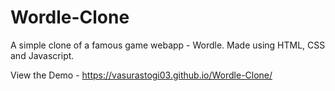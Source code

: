 # Wordle-Clone
A simple clone of a famous game webapp - Wordle. Made using HTML, CSS and Javascript.

View the Demo - https://vasurastogi03.github.io/Wordle-Clone/
